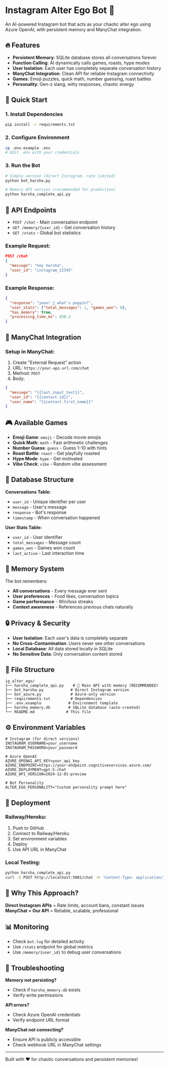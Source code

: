 # Instagram Alter Ego Bot 🤖

An AI-powered Instagram bot that acts as your chaotic alter ego using Azure OpenAI, with persistent memory and ManyChat integration.

## 🔥 Features

- **Persistent Memory**: SQLite database stores all conversations forever
- **Function Calling**: AI dynamically calls games, roasts, hype modes
- **User Isolation**: Each user has completely separate conversation history
- **ManyChat Integration**: Clean API for reliable Instagram connectivity
- **Games**: Emoji puzzles, quick math, number guessing, roast battles
- **Personality**: Gen-z slang, witty responses, chaotic energy

## 🚀 Quick Start

### 1. Install Dependencies
```bash
pip install -r requirements.txt
```

### 2. Configure Environment
```bash
cp .env.example .env
# Edit .env with your credentials
```

### 3. Run the Bot
```bash
# Simple version (direct Instagram, rate limited)
python bot_harsha.py

# Memory API version (recommended for production)
python harsha_complete_api.py
```

## 📡 API Endpoints

- `POST /chat` - Main conversation endpoint
- `GET /memory/{user_id}` - Get conversation history
- `GET /stats` - Global bot statistics

### Example Request:
```json
POST /chat
{
  "message": "hey harsha",
  "user_id": "instagram_12345"
}
```

### Example Response:
```json
{
  "response": "yooo! 🚀 what's poppin?",
  "user_stats": {"total_messages": 1, "games_won": 0},
  "has_memory": true,
  "processing_time_ms": 850.2
}
```

## 🔗 ManyChat Integration

### Setup in ManyChat:
1. Create "External Request" action
2. URL: `https://your-api-url.com/chat`
3. Method: `POST`
4. Body:
```json
{
  "message": "{{last_input_text}}",
  "user_id": "{{contact.id}}",
  "user_name": "{{contact.first_name}}"
}
```

## 🎮 Available Games

- **Emoji Game**: `emoji` - Decode movie emojis
- **Quick Math**: `math` - Fast arithmetic challenges  
- **Number Guess**: `guess` - Guess 1-10 with hints
- **Roast Battle**: `roast` - Get playfully roasted
- **Hype Mode**: `hype` - Get motivated
- **Vibe Check**: `vibe` - Random vibe assessment

## 💾 Database Structure

**Conversations Table:**
- `user_id` - Unique identifier per user
- `message` - User's message
- `response` - Bot's response
- `timestamp` - When conversation happened

**User Stats Table:**
- `user_id` - User identifier
- `total_messages` - Message count
- `games_won` - Games won count
- `last_active` - Last interaction time

## 🧠 Memory System

The bot remembers:
- **All conversations** - Every message ever sent
- **User preferences** - Food likes, conversation topics
- **Game performance** - Win/loss streaks
- **Context awareness** - References previous chats naturally

## 🔒 Privacy & Security

- **User Isolation**: Each user's data is completely separate
- **No Cross-Contamination**: Users never see other conversations
- **Local Database**: All data stored locally in SQLite
- **No Sensitive Data**: Only conversation content stored

## 📁 File Structure

```
ig_alter_ego/
├── harsha_complete_api.py    # 🌟 Main API with memory (RECOMMENDED)
├── bot_harsha.py            # Direct Instagram version
├── bot_azure.py             # Azure-only version
├── requirements.txt         # Dependencies
├── .env.example            # Environment template
├── harsha_memory.db        # SQLite database (auto-created)
└── README.md              # This file
```

## ⚙️ Environment Variables

```env
# Instagram (for direct versions)
INSTAGRAM_USERNAME=your_username
INSTAGRAM_PASSWORD=your_password

# Azure OpenAI
AZURE_OPENAI_API_KEY=your_api_key
AZURE_ENDPOINT=https://your-endpoint.cognitiveservices.azure.com/
AZURE_DEPLOYMENT=gpt-5-chat
AZURE_API_VERSION=2024-12-01-preview

# Bot Personality
ALTER_EGO_PERSONALITY="Custom personality prompt here"
```

## 🚀 Deployment

### Railway/Heroku:
1. Push to GitHub
2. Connect to Railway/Heroku
3. Set environment variables
4. Deploy
5. Use API URL in ManyChat

### Local Testing:
```bash
python harsha_complete_api.py
curl -X POST http://localhost:5001/chat -H 'Content-Type: application/json' -d '{"message":"hey", "user_id":"test"}'
```

## 🎯 Why This Approach?

**Direct Instagram APIs** = Rate limits, account bans, constant issues  
**ManyChat + Our API** = Reliable, scalable, professional

## 📊 Monitoring

- Check `bot.log` for detailed activity
- Use `/stats` endpoint for global metrics  
- Use `/memory/{user_id}` to debug user conversations

## 🔧 Troubleshooting

**Memory not persisting?**
- Check if `harsha_memory.db` exists
- Verify write permissions

**API errors?**
- Check Azure OpenAI credentials
- Verify endpoint URL format

**ManyChat not connecting?**
- Ensure API is publicly accessible
- Check webhook URL in ManyChat settings

---

Built with ❤️ for chaotic conversations and persistent memories!